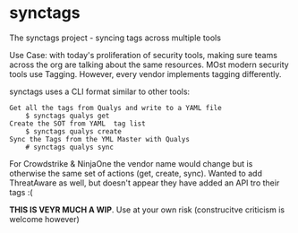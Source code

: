 # synctags
The synctags project - syncing tags across multiple tools

Use Case: with today's proliferation of security tools, making sure teams across the org are talking about the same resources.  MOst modern security tools use Tagging.  However, every vendor implements tagging differently.

synctags uses a CLI format similar to other tools:

```
Get all the tags from Qualys and write to a YAML file
    $ synctags qualys get 
Create the SOT from YAML  tag list
    $ synctags qualys create
Sync the Tags from the YML Master with Qualys
    # synctags qualys sync
```    
For Crowdstrike & NinjaOne the vendor name would change but is otherwise the same set of actions (get, create, sync). Wanted to add ThreatAware as well, but doesn't appear they have added an API tro their tags :(

__THIS IS VEYR MUCH A WIP__. Use at your own risk (construcitve criticism is welcome however)


